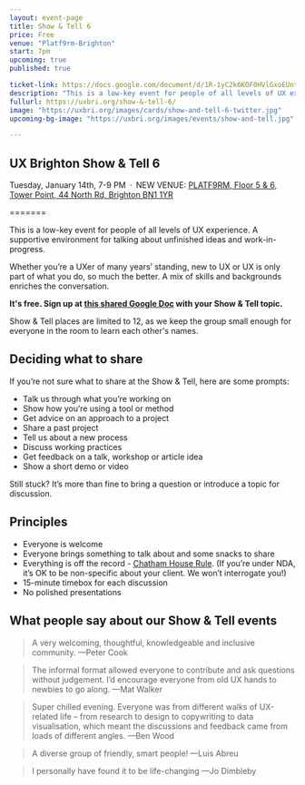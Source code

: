 ```yaml
---
layout: event-page
title: Show & Tell 6
price: Free
venue: "Platf9rm-Brighton"
start: 7pm
upcoming: true
published: true

ticket-link: https://docs.google.com/document/d/1R-1yC2k6KOF0HVlGxoEUntN8Qbo65etNDt-DRhQGP5A/
description: "This is a low-key event for people of all levels of UX experience. A supportive environment for talking about unfinished ideas and work-in-progress."
fullurl: https://uxbri.org/show-&-tell-6/
image: "https://uxbri.org/images/cards/show-and-tell-6-twitter.jpg"
upcoming-bg-image: "https://uxbri.org/images/events/show-and-tell.jpg"

---
```

## UX Brighton Show & Tell 6

Tuesday, January 14th, 7-9 PM · NEW VENUE: [PLATF9RM, Floor 5 & 6, Tower Point, 44 North Rd, Brighton BN1 1YR](https://www.google.co.uk/maps/place/PLATF9RM/@50.8270159,-0.1733763,14z/data=!4m8!1m2!2m1!1splatf9rm!3m4!1s0x48758574c659f4b9:0x9f2c310b94eeee1a!8m2!3d50.8256345!4d-0.1415723?shorturl=1)

=======

This is a low-key event for people of all levels of UX experience. A supportive environment for talking about unfinished ideas and work-in-progress. 

Whether you’re a UXer of many years’ standing, new to UX or UX is only part of what you do, so much the better. A mix of skills and backgrounds enriches the conversation. 

**It's free. Sign up at [this shared Google Doc](https://docs.google.com/document/d/1R-1yC2k6KOF0HVlGxoEUntN8Qbo65etNDt-DRhQGP5A/edit) with your Show & Tell topic.** 

Show & Tell places are limited to 12, as we keep the group small enough for everyone in the room to learn each other's names. 


## Deciding what to share

If you’re not sure what to share at the Show & Tell, here are some prompts:

- Talk us through what you’re working on
- Show how you’re using a tool or method 
- Get advice on an approach to a project
- Share a past project
- Tell us about a new process
- Discuss working practices
- Get feedback on a talk, workshop or article idea
- Show a short demo or video

Still stuck? It’s more than fine to bring a question or introduce a topic for discussion.


## Principles

- Everyone is welcome
- Everyone brings something to talk about and some snacks to share
- Everything is off the record - [Chatham House Rule](https://www.chathamhouse.org/chatham-house-rule). (If you’re under NDA, it’s OK to be non-specific about your client. We won’t interrogate you!) 
- 15-minute timebox for each discussion 
- No polished presentations


## What people say about our Show & Tell events

> A very welcoming, thoughtful, knowledgeable and inclusive community.
> —Peter Cook 

> The informal format allowed everyone to contribute and ask questions without judgement. I’d encourage everyone from old UX hands to newbies to go along.
> —Mat Walker

> Super chilled evening. Everyone was from different walks of UX-related life – from research to design to copywriting to data visualisation, which meant the discussions and feedback came from loads of different angles.
> —Ben Wood

> A diverse group of friendly, smart people!
> —Luis Abreu

> I personally have found it to be life-changing
> —Jo Dimbleby
